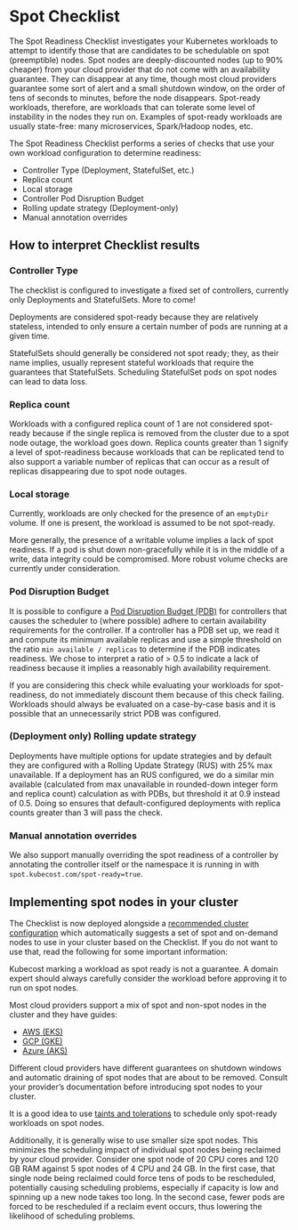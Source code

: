 # Spot Checklist

The Spot Readiness Checklist investigates your Kubernetes workloads to attempt to identify those that are candidates to be schedulable on spot (preemptible) nodes. Spot nodes are deeply-discounted nodes (up to 90% cheaper) from your cloud provider that do not come with an availability guarantee. They can disappear at any time, though most cloud providers guarantee some sort of alert and a small shutdown window, on the order of tens of seconds to minutes, before the node disappears. Spot-ready workloads, therefore, are workloads that can tolerate some level of instability in the nodes they run on. Examples of spot-ready workloads are usually state-free: many microservices, Spark/Hadoop nodes, etc.

The Spot Readiness Checklist performs a series of checks that use your own workload configuration to determine readiness:

* Controller Type (Deployment, StatefulSet, etc.)
* Replica count
* Local storage
* Controller Pod Disruption Budget
* Rolling update strategy (Deployment-only)
* Manual annotation overrides

## How to interpret Checklist results

### Controller Type

The checklist is configured to investigate a fixed set of controllers, currently only Deployments and StatefulSets. More to come!

Deployments are considered spot-ready because they are relatively stateless, intended to only ensure a certain number of pods are running at a given time.

StatefulSets should generally be considered not spot ready; they, as their name implies, usually represent stateful workloads that require the guarantees that StatefulSets. Scheduling StatefulSet pods on spot nodes can lead to data loss.

### Replica count

Workloads with a configured replica count of 1 are not considered spot-ready because if the single replica is removed from the cluster due to a spot node outage, the workload goes down. Replica counts greater than 1 signify a level of spot-readiness because workloads that can be replicated tend to also support a variable number of replicas that can occur as a result of replicas disappearing due to spot node outages.

### Local storage

Currently, workloads are only checked for the presence of an `emptyDir` volume. If one is present, the workload is assumed to be not spot-ready.

More generally, the presence of a writable volume implies a lack of spot readiness. If a pod is shut down non-gracefully while it is in the middle of a write, data integrity could be compromised. More robust volume checks are currently under consideration.

### Pod Disruption Budget

It is possible to configure a [Pod Disruption Budget (PDB)](https://kubernetes.io/docs/tasks/run-application/configure-pdb/) for controllers that causes the scheduler to (where possible) adhere to certain availability requirements for the controller. If a controller has a PDB set up, we read it and compute its minimum available replicas and use a simple threshold on the ratio `min available / replicas` to determine if the PDB indicates readiness. We chose to interpret a ratio of > 0.5 to indicate a lack of readiness because it implies a reasonably high availability requirement.

If you are considering this check while evaluating your workloads for spot-readiness, do not immediately discount them because of this check failing. Workloads should always be evaluated on a case-by-case basis and it is possible that an unnecessarily strict PDB was configured.

### (Deployment only) Rolling update strategy

Deployments have multiple options for update strategies and by default they are configured with a Rolling Update Strategy (RUS) with 25% max unavailable. If a deployment has an RUS configured, we do a similar min available (calculated from max unavailable in rounded-down integer form and replica count) calculation as with PDBs, but threshold it at 0.9 instead of 0.5. Doing so ensures that default-configured deployments with replica counts greater than 3 will pass the check.

### Manual annotation overrides

We also support manually overriding the spot readiness of a controller by annotating the controller itself or the namespace it is running in with `spot.kubecost.com/spot-ready=true`.

## Implementing spot nodes in your cluster

The Checklist is now deployed alongside a [recommended cluster configuration](spot-cluster-sizing.md) which automatically suggests a set of spot and on-demand nodes to use in your cluster based on the Checklist. If you do not want to use that, read the following for some important information:

Kubecost marking a workload as spot ready is not a guarantee. A domain expert should always carefully consider the workload before approving it to run on spot nodes.

Most cloud providers support a mix of spot and non-spot nodes in the cluster and they have guides:

* [AWS (EKS)](https://docs.aws.amazon.com/eks/latest/userguide/managed-node-groups.html#managed-node-group-capacity-types)
* [GCP (GKE)](https://cloud.google.com/kubernetes-engine/docs/how-to/preemptible-vms)
* [Azure (AKS)](https://docs.microsoft.com/en-us/azure/aks/spot-node-pool)

Different cloud providers have different guarantees on shutdown windows and automatic draining of spot nodes that are about to be removed. Consult your provider’s documentation before introducing spot nodes to your cluster.

It is a good idea to use [taints and tolerations](https://kubernetes.io/docs/concepts/scheduling-eviction/taint-and-toleration/) to schedule only spot-ready workloads on spot nodes.

Additionally, it is generally wise to use smaller size spot nodes. This minimizes the scheduling impact of individual spot nodes being reclaimed by your cloud provider. Consider one spot node of 20 CPU cores and 120 GB RAM against 5 spot nodes of 4 CPU and 24 GB. In the first case, that single node being reclaimed could force tens of pods to be rescheduled, potentially causing scheduling problems, especially if capacity is low and spinning up a new node takes too long. In the second case, fewer pods are forced to be rescheduled if a reclaim event occurs, thus lowering the likelihood of scheduling problems.

